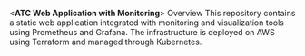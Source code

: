 <**ATC Web Application with Monitoring**>
Overview
This repository contains a static web application integrated with monitoring and visualization tools using Prometheus and Grafana. The infrastructure is deployed on AWS using Terraform and managed through Kubernetes.
